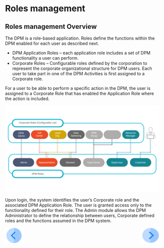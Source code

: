 # Roles management

## Roles management Overview

The DPM is a role-based application. Roles define the functions within the DPM enabled for each user as described next.

- DPM Application Roles – each application role includes a set of DPM functionality a user can perform.
- Corporate Roles – Configurable roles defined by the corporation to represent the corporate organizational structure for DPM users. Each user to take part in one of the DPM Activities is first assigned to a Corporate role. 

For a user to be able to perform a specific action in the DPM, the user is assigned to a Corporate Role that has enabled the Application Role where the action is included.  

 ![image](/articles/DPM/images/roles.png) 

Upon login, the system identifies the user’s Corporate role and the associated DPM Application Role. The user is granted access only to the functionality defined for their role.
The Admin module allows the DPM Administrator to define the relationship between users, Corporate defined roles and the functions assumed in the DPM system. 



[![Previous](/articles/DPM/images/Previous.png)](/articles/DPM/02_Admin_Module/09_Activities.md)[<img align="right" width="60" height="54" src="/articles/DPM/images/Next.png">](/articles/DPM/02_Admin_Module/11_DPM_Roles.md)
